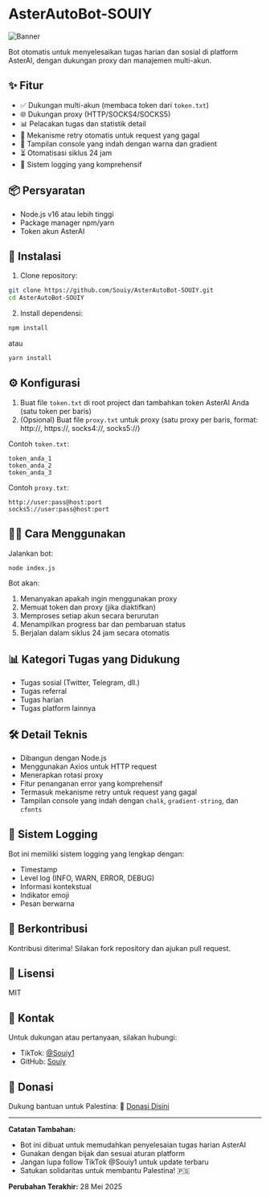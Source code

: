 # AsterAutoBot-SOUIY

![Banner](https://i.imgur.com/placeholder.png) <!-- Anda bisa menambahkan gambar banner di sini -->

Bot otomatis untuk menyelesaikan tugas harian dan sosial di platform AsterAI, dengan dukungan proxy dan manajemen multi-akun.

## ✨ Fitur

- ✅ Dukungan multi-akun (membaca token dari `token.txt`)
- 🌐 Dukungan proxy (HTTP/SOCKS4/SOCKS5)
- 📊 Pelacakan tugas dan statistik detail
- 🔄 Mekanisme retry otomatis untuk request yang gagal
- 🎨 Tampilan console yang indah dengan warna dan gradient
- ⏳ Otomatisasi siklus 24 jam
- 📝 Sistem logging yang komprehensif

## 📦 Persyaratan

- Node.js v16 atau lebih tinggi
- Package manager npm/yarn
- Token akun AsterAI

## 🚀 Instalasi

1. Clone repository:
```bash
git clone https://github.com/Souiy/AsterAutoBot-SOUIY.git
cd AsterAutoBot-SOUIY
```

2. Install dependensi:
```bash
npm install
```
atau
```bash
yarn install
```

## ⚙️ Konfigurasi

1. Buat file `token.txt` di root project dan tambahkan token AsterAI Anda (satu token per baris)
2. (Opsional) Buat file `proxy.txt` untuk proxy (satu proxy per baris, format: http://, https://, socks4://, socks5://)

Contoh `token.txt`:
```
token_anda_1
token_anda_2
token_anda_3
```

Contoh `proxy.txt`:
```
http://user:pass@host:port
socks5://user:pass@host:port
```

## 🏃‍♂️ Cara Menggunakan

Jalankan bot:
```bash
node index.js
```

Bot akan:
1. Menanyakan apakah ingin menggunakan proxy
2. Memuat token dan proxy (jika diaktifkan)
3. Memproses setiap akun secara berurutan
4. Menampilkan progress bar dan pembaruan status
5. Berjalan dalam siklus 24 jam secara otomatis

## 📊 Kategori Tugas yang Didukung

- Tugas sosial (Twitter, Telegram, dll.)
- Tugas referral
- Tugas harian
- Tugas platform lainnya

## 🛠️ Detail Teknis

- Dibangun dengan Node.js
- Menggunakan Axios untuk HTTP request
- Menerapkan rotasi proxy
- Fitur penanganan error yang komprehensif
- Termasuk mekanisme retry untuk request yang gagal
- Tampilan console yang indah dengan `chalk`, `gradient-string`, dan `cfonts`

## 📝 Sistem Logging

Bot ini memiliki sistem logging yang lengkap dengan:
- Timestamp
- Level log (INFO, WARN, ERROR, DEBUG)
- Informasi kontekstual
- Indikator emoji
- Pesan berwarna

## 🤝 Berkontribusi

Kontribusi diterima! Silakan fork repository dan ajukan pull request.

## 📜 Lisensi

MIT

## 💌 Kontak

Untuk dukungan atau pertanyaan, silakan hubungi:
- TikTok: [@Souiy1](https://www.tiktok.com/@Souiy1)
- GitHub: [Souiy](https://github.com/Souiy)

## 🙏 Donasi

Dukung bantuan untuk Palestina:
🔗 [Donasi Disini](https://digital.dompetdhuafa.org/donasi/jagapalestina)

---

**Catatan Tambahan:**
- Bot ini dibuat untuk memudahkan penyelesaian tugas harian AsterAI
- Gunakan dengan bijak dan sesuai aturan platform
- Jangan lupa follow TikTok @Souiy1 untuk update terbaru
- Satukan solidaritas untuk membantu Palestina! 🇵🇸

**Perubahan Terakhir:** 28 Mei 2025
